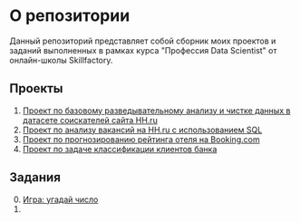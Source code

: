# О репозитории
Данный репозиторий представляет собой сборник моих проектов и заданий выполненных в рамках курса "Профессия Data Scientist" от онлайн-школы Skillfactory.

## Проекты
1. [Проект по базовому разведывательному анализу и чистке данных в датасете соискателей сайта HH.ru](./projects/project_1/)
2. [Проект по анализу вакансий на HH.ru с использованием SQL](./projects/project_2/)
3. [Проект по прогнозированию рейтинга отеля на Booking.com](./projects/project_3/)
4. [Проект по задаче классификации клиентов банка](./projects/project_4/)

## Задания
0. [Игра: угадай число](./tasks/task_0/)
1. 